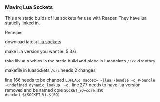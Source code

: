 ### Mavirq Lua Sockets

This are static builds of lua sockets for use with Reaper. They have lua staticlly linked in.

Receipe:

download latest [lua sockets](https://github.com/lunarmodules/luasocket)

make lua version you want ie. 5.3.6

take liblua.a which is the static build and place in luasockets `/src` directory

makefile in luasockets `/src` needs 2 changes


line 166 needs to be changed `LDFLAGS_macosx= -llua -bundle -o #-bundle -undefined dynamic_lookup  -o `
line 277 needs to have lua version removed and be named core `SOCKET_SO=core.$SO  #socket-$(SOCKET_V).$(SO)`
